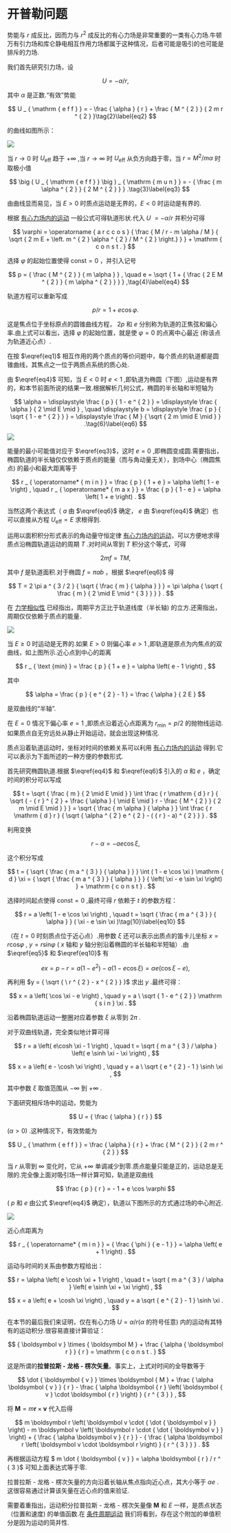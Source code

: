 # 开普勒问题

势能与 $r$ 成反比，因而力与 $r ^ { 2 }$ 成反比的有心力场是非常重要的一类有心力场.牛顿万有引力场和库仑静电相互作用力场都属于这种情况，后者可能是吸引的也可能是排斥的力场.

我们首先研究引力场，设

$$
U = - \alpha / r ,\tag{1}\label{eq1}
$$

其中 $\alpha$ 是正数.“有效”势能

$$
U _ { \mathrm { e f f } } = - \frac { \alpha } { r } + \frac { M ^ { 2 } } { 2 m r ^ { 2 } }\tag{2}\label{eq2}
$$

的曲线如图所示：

![](images/b07c6637d988b1ced84ab9b916c9b9c3bc26b2e7ac72377296943f69c8a2d30c.jpg)

当 $r \to 0$ 时 $U _ { \mathrm { e f f } }$ 趋于 $+ \infty$ ,当 $r \to \infty$ 时 $U _ { \mathrm { e f f } }$ 从负方向趋于零，当 $r = M ^ { 2 } / m \alpha$ 时取极小值

$$
\big (  U _ { \mathrm { e f f } } \big ) _ { \mathrm { m u n } } = - { \frac { m \alpha ^ { 2 } } { 2 M ^ { 2 } } } .\tag{3}\label{eq3}
$$

由曲线显而易见，当 $E > 0$ 时质点运动是无界的，$E < 0$ 时运动是有界的.

根据 [有心力场内的运动](14有心力场内的运动.md) 一般公式可得轨道形状.代入 $U$ $= - \alpha / r$ 并积分可得

$$
\varphi = \operatorname { a r c c o s } { \frac { M / r - m \alpha / M } { \sqrt { 2 m E + \left. m ^ { 2 } \alpha ^ { 2 } / M ^ { 2 } \right.}  } } + \mathrm { c o n s t . }
$$

选择 $\varphi$ 的起始位置使得 $\mathrm { c o n s t } = 0$ ，并引入记号

$$
p = { \frac { M ^ { 2 } } { m \alpha } } , \quad e = \sqrt { 1 + { \frac { 2 E M ^ { 2 } } { m \alpha ^ { 2 } } } } ,\tag{4}\label{eq4}
$$

轨道方程可以重新写成

$$
p / r = 1 + e \cos \varphi .\tag{5}\label{eq5}
$$

这是焦点位于坐标原点的圆锥曲线方程， $2 p$ 和 $e$ 分别称为轨道的正焦弦和偏心率.由上式可以看出，选择 $\varphi$ 的起始位置，就是使 $\varphi = 0$ 的点离中心最近 (称该点为轨道近心点）.

在按 $\eqref{eq1}$ 相互作用的两个质点的等价问题中，每个质点的轨道都是圆锥曲线，其焦点之一位于两质点系统的质心处.

由 $\eqref{eq4}$ 可知，当 $E < 0$ 时 $e < 1$ ,即轨道为椭圆（下图）,运动是有界的，和本节前面所说的结果一致.根据解析几何公式，椭圆的半长轴和半短轴为

$$
\alpha = \displaystyle \frac { p } { 1 - e ^ { 2 } } = \displaystyle \frac { \alpha } { 2 \mid E \mid } , \quad \displaystyle b = \displaystyle \frac { p } { \sqrt { 1 - e ^ { 2 } } } = \displaystyle \frac { M } { \sqrt { 2 m \mid E \mid } } .\tag{6}\label{eq6}
$$

![](images/0b9bd76b3d630e3e49aa6a43c5e1e4be5f8dd590844965973b5aae7fd5e7c079.jpg)

能量的最小可能值对应于 $\eqref{eq3}$，这时 $e = 0$ ,即椭圆变成圆.需要指出，椭圆轨道的半长轴仅仅依赖于质点的能量（而与角动量无关），到场中心（椭圆焦点) 的最小和最大距离等于

$$
r _ { \operatorname* { m i n } } = \frac { p } { 1 + e } = \alpha \left( 1 - e \right) , \quad r _ { \operatorname* { m a x } } = \frac { p } { 1 - e } = \alpha \left( 1 + e \right) .
$$

当然这两个表达式（ $a$ 由 $\eqref{eq6}$ 确定， $e$ 由 $\eqref{eq4}$ 确定）也可以直接从方程 $U _ { \mathrm { e f f } } = E$ 求根得到.

运用以面积积分形式表示的角动量守恒定律 [有心力场内的运动](14有心力场内的运动.md)，可以方便地求得质点沿椭圆轨道运动的周期 $T$ .对时间从零到 $T$ 积分这个等式，可得

$$
2 m f = T M ,
$$

其中 $f$ 是轨道面积.对于椭圆 $f = \pi a b$ ，根据 $\eqref{eq6}$ 得

$$
T = 2 \pi a ^ { 3 / 2 } { \sqrt { \frac { m } { \alpha } } } = \pi \alpha { \sqrt { \frac { m } { 2 \mid E \mid ^ { 3 } } } } .
$$

在 [力学相似性](10力学相似性.md) 已经指出，周期平方正比于轨道线度（半长轴) 的立方.还需指出，周期仅仅依赖于质点的能量．

![](images/15%E5%BC%80%E6%99%AE%E5%8B%92%E9%97%AE%E9%A2%98/aa65ca94c5128be98518f5f991e10103de8eee6e1f12a618e0875c089ae975c1-1753608026035-4.jpg)

当 $E \geq 0$ 时运动是无界的.如果 $E > 0$ 则偏心率 $e > 1$ ,即轨道是原点为内焦点的双曲线，如上图所示.近心点到中心的距离

$$
r _ { \text {min} } = \frac { p } { 1 + e } = \alpha \left( e - 1 \right) ,
$$

其中

$$
\alpha = \frac { p } { e ^ { 2 } - 1 } = \frac { \alpha } { 2 E }
$$

是双曲线的“半轴”.

在 $E = 0$ 情况下偏心率 $e = 1$ ,即质点沿着近心点距离为 $r _ { \text{min} } = p / 2$ 的抛物线运动.如果质点自无穷远处从静止开始运动，就会出现这种情况.

质点沿着轨道运动时，坐标对时间的依赖关系可以利用 [有心力场内的运动](14有心力场内的运动.md) 得到.它可以表示为下面所述的一种方便的参数形式.

首先研究椭圆轨道.根据 $\eqref{eq4}$ 和 $\eqref{eq6}$ 引入的 $\alpha$ 和 $e$ ，确定时间的积分可以写成

$$
t = \sqrt { \frac { m } { 2 \mid E \mid } } \int \frac { r \mathrm { d } r } { \sqrt { - { r } ^ { 2 } + \frac { \alpha } { \mid E \mid } r - \frac { M ^ { 2 } } { 2 m \mid E \mid } } } = \sqrt { \frac { m \alpha } { \alpha } } \int \frac { r \mathrm { d } r } { \sqrt { \alpha ^ { 2 } e ^ { 2 } - ( { r } -  a) ^ { 2 } } } .
$$

利用变换

$$
r - \alpha = - a e \cos \xi ,
$$

这个积分写成

$$
t = { \sqrt { \frac { m a ^ { 3 } } { \alpha } } } \int ( 1 - e \cos \xi ) \mathrm { d } \xi = { \sqrt { \frac { m a ^ { 3 } } { \alpha } } } { \left( \xi - e \sin \xi \right) } + \mathrm { c o n s t } .
$$

选择时间起点使得 $\mathrm { c o n s t } = 0$ ,最终可得 $r$ 依赖于 $t$ 的参数方程：

$$
r = a \left( 1 - e \cos \xi \right) , \quad t = \sqrt { \frac { m a ^ { 3 } } { \alpha } } ( \xi - e \sin \xi )\tag{10}\label{eq10}
$$

（在 $t = 0$ 时刻质点位于近心点）.用参数 $\xi$ 还可以表示出质点的笛卡儿坐标 $x = r \mathrm { c o s } \varphi$ , $y = r \mathrm { s i n } \varphi$ ( $x$ 轴和 $y$ 轴分别沿着椭圆的半长轴和半短轴）.由 $\eqref{eq5}$ 和 $\eqref{eq10}$ 有

$$
e x = p - r = a \left( 1 - e ^ { 2 } \right) - a \left( 1 - e \cos \xi \right) = \alpha e \left( \cos \xi - e \right) ,
$$

再利用 $y = { \sqrt { \ r ^ { 2 } - x ^ { 2 } } }$ 求出 $y$ .最终可得：

$$
x = a \left( \cos \xi - e \right) , \quad y = a \ \sqrt { 1 - e ^ { 2 } } \mathrm { s i n } \xi .
$$

沿着椭圆轨道运动一整圈对应着参数 $\xi$ 从零到 $2 \pi$ .

对于双曲线轨道，完全类似地计算可得

$$
r = a \left( e\cosh \xi - 1 \right) , \quad t = \sqrt { m a ^ { 3 } / \alpha } \left( e \sinh \xi - \xi \right) ,
$$

$$
x = a \left( e - \cosh \xi \right) , \quad y = a \ \sqrt { e ^ { 2 } - 1 } \sinh \xi ,
$$

其中参数 $\xi$ 取值范围从 $- \infty$ 到 $+ \infty$ .

下面研究相斥场中的运动，势能为

$$
U = { \frac { \alpha } { r } }
$$

$( \alpha > 0 )$ .这种情况下，有效势能为

$$
U _ { \mathrm { e f f } } = \frac { \alpha } { r } + \frac { M ^ { 2 } } { 2 m r ^ { 2 } }
$$

当 $r$ 从零到 $\infty$ 变化时，它从 $+ \infty$ 单调减少到零.质点能量只能是正的，运动总是无限的.完全像上面对吸引场一样计算可知，轨道是双曲线

$$
\frac { p } { r } = - 1 + e \cos \varphi
$$

( $p$ 和 $e$ 由公式 $\eqref{eq4}$ 确定），轨道以下图所示的方式通过场的中心附近.

![](images/450db76ee4e6be09d497985145a7b6da05181acd542c79657d64e6b1a027aa23.jpg)

近心点距离为

$$
r _ { \operatorname* { m i n } } = { \frac { \phi } { e - 1 } } = \alpha \left( e + 1 \right) .
$$

运动与时间的关系由参数方程给出：

$$
r = \alpha \left( e \cosh \xi + 1 \right) , \quad t = \sqrt { m a ^ { 3 } / \alpha } \left( e \sinh \xi + \xi \right) ,
$$

$$
x = a \left( e + \cosh \xi \right) , \quad y = a \sqrt { e ^ { 2 } - 1 } \sinh \xi .
$$

在本节的最后我们来证明，仅在有心力场 $U = \alpha / r ( \alpha$ 的符号任意) 内的运动有其特有的运动积分.很容易直接计算验证：

$$
{ \boldsymbol v } \times { \boldsymbol M } + \frac { \alpha { \boldsymbol r } } { r } = \mathrm { c o n s t . }
$$

这是所谓的**拉普拉斯 - 龙格 - 楞次矢量**。事实上，上式对时间的全导数等于

$$
\dot { \boldsymbol { v } } \times \boldsymbol { M } + \frac { \alpha \boldsymbol { v } } { r } - \frac { \alpha \boldsymbol { r } \left( \boldsymbol { v } \cdot \boldsymbol { r } \right) } { r ^ { 3 } } ,
$$

将 $\boldsymbol { M } = m \boldsymbol { r } \times \boldsymbol { v }$ 代入后得

$$
m \boldsymbol r \left( \boldsymbol v \cdot { \dot { \boldsymbol v } } \right) - m \boldsymbol v \left( \boldsymbol r \cdot { \dot { \boldsymbol v } } \right) + { \frac { \alpha \boldsymbol v } { r } } - { \frac { \alpha \boldsymbol r \left( \boldsymbol v \cdot \boldsymbol r \right) } { r ^ { 3 } } } .
$$

再根据运动方程 $ m \dot { \boldsymbol { v } } = \alpha \boldsymbol { r }  / r ^ { 3 }$ 可知上面表达式等于零.

拉普拉斯 - 龙格 - 楞次矢量的方向沿着长轴从焦点指向近心点，其大小等于 $\alpha e$ .这很容易通过计算该矢量在近心点的值来验证.

需要着重指出，运动积分拉普拉斯 - 龙格 - 楞次矢量像 $\boldsymbol M$ 和 $E$ 一样，是质点状态（位置和速度) 的单值函数.在 [条件周期运动](52条件周期运动.md) 我们将看到，存在这个附加的单值积分是因为运动的简并性.
